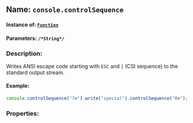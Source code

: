 ## Name: `console.controlSequence`

#### Instance of: [`Function`](Function.md)

#### Parameters: `/*String*/`

### Description:

Writes ANSI escape code starting with `ESC` and `[` 
(CSI sequence) to the standard output stream.

#### Example:

```js
console.controlSequence("7m").write("special").controlSequence("0m");
```

### Properties:



